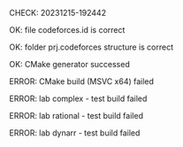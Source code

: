 CHECK: 20231215-192442
OK: file codeforces.id is correct
OK: folder prj.codeforces structure is correct
OK: CMake generator successed
ERROR: CMake build (MSVC x64) failed
ERROR: lab complex - test build failed
ERROR: lab rational - test build failed
ERROR: lab dynarr - test build failed
